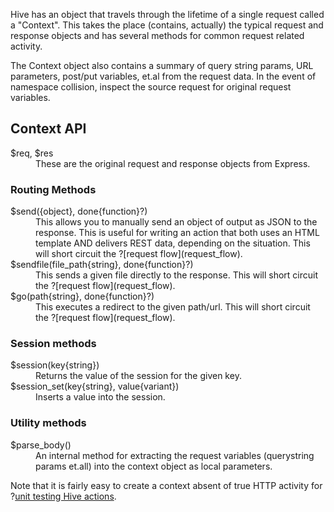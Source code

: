 Hive has an object that travels through the lifetime of a single request called a "Context". This takes the place (contains, actually) the typical request and response objects and has several methods for common request related activity. 

The Context object also contains a summary of query string params, URL parameters, post/put variables, et.al from the request data. In the event of namespace collision, inspect the source request for original request variables. 

## Context API

<dl>
<dt>$req, $res</dt>
<dd>These are the original request and response objects from Express.</dd>
</dl>

### Routing Methods
<dl>
<dt>$send({object}, done{function}?)</dt>
<dd>This allows you to manually send an object of output as JSON to the response. This is useful for writing an action that both uses an HTML template AND delivers REST data, depending on the situation. This will short circuit the ?[request flow](request_flow).</dd>
<dt>$sendfile(file_path{string}, done{function}?)</dt>
<dd>This sends a given file directly to the response.  This will short circuit the ?[request flow](request_flow).</dd>
<dt>$go(path{string}, done{function}?)</dt>
<dd>This executes a redirect to the given path/url.  This will short circuit the ?[request flow](request_flow).</dd>
</dl>

### Session methods 

<dl>
<dt>$session(key{string})</dt>
<dd>Returns the value of the session for the given key.</dd>
<dt>$session_set(key{string}, value{variant})
<dd>Inserts a value into the session.</dd>
</dl>

### Utility methods
<dl>
<dt>$parse_body()</dd>
<dd>An internal method for extracting the request variables (querystring params et.all) into the context object as local parameters.
</dl>

Note that it is fairly easy to create a context absent of true HTTP activity for ?[unit testing Hive actions](testing_actions).